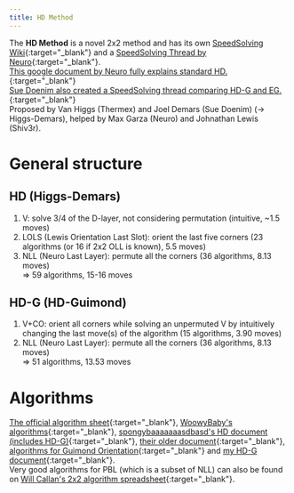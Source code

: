 ```yaml
---
title: HD Method
---
```

The **HD Method** is a novel 2x2 method and has its own [SpeedSolving Wiki](https://www.speedsolving.com/wiki/index.php/HD_Method){:target="_blank"} and a [SpeedSolving Thread by Neuro](https://www.speedsolving.com/threads/hd-method-2x2-alternative-to-cll.65442/){:target="_blank"}.  
[This google document by Neuro fully explains standard HD.](https://docs.google.com/document/d/14Er3Jl9AHy4es-6Sz9gU0RYgDmuBR1bFIUN-VThHAwc){:target="_blank"}  
[Sue Doenim also created a SpeedSolving thread comparing HD-G and EG.](https://www.speedsolving.com/threads/hd-vs-eg-2x2-method-showdown.67124/){:target="_blank"}  
Proposed by Van Higgs (Thermex) and Joel Demars (Sue Doenim) (-> Higgs-Demars), helped by Max Garza (Neuro) and Johnathan Lewis (Shiv3r). 
# General structure
## HD (Higgs-Demars)
1. V: solve 3/4 of the D-layer, not considering permutation (intuitive, ~1.5 moves)
2. LOLS (Lewis Orientation Last Slot): orient the last five corners (23 algorithms (or 16 if 2x2 OLL is known), 5.5 moves)
3. NLL (Neuro Last Layer): permute all the corners (36 algorithms, 8.13 moves)  
=> 59 algorithms, 15-16 moves

## HD-G (HD-Guimond)
1. V+CO: orient all corners while solving an unpermuted V by intuitively changing the last move(s) of the algorithm (15 algorithms, 3.90 moves)
2. NLL (Neuro Last Layer): permute all the corners (36 algorithms, 8.13 moves)  
=> 51 algorithms, 13.53 moves

# Algorithms
[The official algorithm sheet](https://docs.google.com/spreadsheets/d/1A1kCVmEEwaXhpZbTkbYLhKRQDmTMSDCKK-tj0QpqvI8){:target="_blank"}, [WoowyBaby's algorithms](https://docs.google.com/document/d/1EMpBGXBhoFCaPWgazLReN_VNbYLMhyXVavk7QYIdJl4){:target="_blank"},
[spongybaaaaaaasdbasd's HD document (includes HD-G)](https://docs.google.com/spreadsheets/d/1Bv8BhEKr-vnkjAOVC3O6mSenLJkRJJ5GJwX4zzGukYQ){:target="_blank"}, [their older document](https://docs.google.com/document/d/1yq5oPm3XIPJ6umBwfPa_6nYC5Qc6kKE9oItZjnNJe_I){:target="_blank"}, [algorithms for Guimond Orientation](https://www.cubestuff.cf/?guimond){:target="_blank"} and [my HD-G document](https://docs.google.com/spreadsheets/d/181IYExjFRiCk_-6CdREL_iA6uF9p2Ut-d39eYU5lJ_E){:target="_blank"}.  
Very good algorithms for PBL (which is a subset of NLL) can also be found on [Will Callan's 2x2 algorithm spreadsheet](https://docs.google.com/spreadsheets/d/1OFXakCV85Mp2zsQBXMxiMX9a506JeAcLnUXZr8FgXAY){:target="_blank"}.  